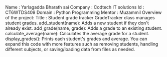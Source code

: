 Name : Yarlagadda Bharath sai
Company : Codtech IT solutions 
Id : CT6WTDS409
Domain : Python Programming 
Mentor : Muzammil
Overview of the project:
Title : Student grade tracker 
GradeTracker class manages student grades.
add_student(name): Adds a new student if they don't already exist.
add_grade(name, grade): Adds a grade to an existing student.
calculate_average(name): Calculates the average grade for a student.
display_grades(): Prints each student's grades and average.
You can expand this code with more features such as removing students, handling different subjects, or saving/loading data from files as needed.
